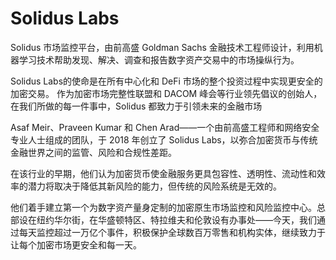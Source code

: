 # 

# Solidus Labs

Solidus 市场监控平台，由前高盛 Goldman Sachs 金融技术工程师设计，利用机器学习技术帮助发现、解决、调查和报告数字资产交易中的市场操纵行为。

Solidus Labs的使命是在所有中心化和 DeFi 市场的整个投资过程中实现更安全的加密交易。 作为加密市场完整性联盟和 DACOM 峰会等行业领先倡议的创始人，在我们所做的每一件事中，Solidus 都致力于引领未来的金融市场

Asaf Meir、Praveen Kumar 和 Chen Arad——一个由前高盛工程师和网络安全专业人士组成的团队，于 2018 年创立了 Solidus Labs，以弥合加密货币与传统金融世界之间的监管、风险和合规性差距。 

在该行业的早期，他们认为加密货币使金融服务更具包容性、透明性、流动性和效率的潜力将取决于降低其新风险的能力，但传统的风险系统是无效的。

他们着手建立第一个为数字资产量身定制的加密原生市场监控和风险监控中心。总部设在纽约华尔街，在华盛顿特区、特拉维夫和伦敦设有办事处——今天，我们通过每天监控超过一万亿个事件，积极保护全球数百万零售和机构实体，继续致力于让每个加密市场更安全和每一天。

